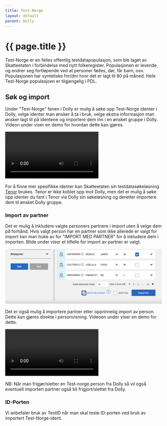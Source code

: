 ```yaml
---
title: Test-Norge
layout: default
parent: Dolly
---
```

# {{ page.title }}
Test-Norge er en felles offentlig testdatapopulasjon, som ble laget av Skatteetaten i
forbindelse med nytt folkeregister. Populasjonen er levende, og endrer seg fortløpende ved
at personer fødes, dør, får barn, osv. Populasjonen har syntetiske fnr/dnr hvor det er lagt til 80 på måned. 
Hele Test-Norge populasjoen er tilgjengelig i PDL. 

## Søk og import
Under "Test-Norge" fanen i Dolly er mulig å søke opp Test-Norge identer i Dolly, velge identer man ønsker å ta i bruk, 
velge ekstra informasjon man ønsker lagt til på identene og importere dem inn i en ønsket gruppe i Dolly. Videon under viser en demo for 
hvordan dette kan gjøres.

<video src="https://user-images.githubusercontent.com/58416744/169970311-42ec4332-e50f-449e-815f-0a5d1fb146c1.mov"
       controls="controls" style="max-width: 730px;" >

</video>


For å finne mer spesifikke identer kan Skatteetaten sin testdatasøkeløsning [Tenor](https://www.skatteetaten.no/skjema/testdata) 
brukes. Tenor er ikke koblet opp mot Dolly, men det er mulig å søke opp identer du fant i Tenor via Dolly sin 
søkeløsning og deretter importere dem til ønsket Dolly gruppe. 

### Import av partner
Det er mulig å inkludere valgte personers partnere i import uten å velge dem på forhånd. Hvis valgt person har en 
partner som ikke allerede er valgt for import kan man huke av for "IMPORT MED PARTNER" for å inkludere dem i importen.
Bilde under viser et tilfelle for import av partner er valgt.

![Startside](assets/import_partner.png)

Det er også mulig å importere partner etter opprinnelig import av person. Dette kan gjøres direkte i personvisning. 
Videoen under viser en demo for dette.

<video src="https://user-images.githubusercontent.com/58416744/169964561-975783ea-3279-467b-8448-7aba3fecbac0.mov"
       controls="controls" style="max-width: 730px;" >

</video>

NB: Når man frigjør/sletter en Test-norge person fra Dolly så vil også eventuell importert partner også bli frigjort/slettet fra Dolly.

### ID-Porten
Vi anbefaler bruk av TestID når man skal teste ID-porten ved bruk av importert Test-Norge-ident. 

